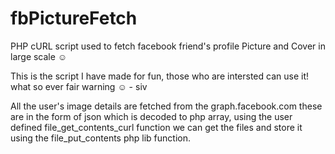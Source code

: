 fbPictureFetch
==============

PHP cURL script used to fetch facebook friend's profile Picture and Cover in large scale ☺ 


This is the script I have made for fun, those who are intersted can use it!
what so ever fair warning  ☺
                              - siv
                


All the user's image details are fetched from the graph.facebook.com
these are in the form of json which is decoded to php array,
using the user defined file_get_contents_curl function we can
get the files and store it using the file_put_contents php lib function.
